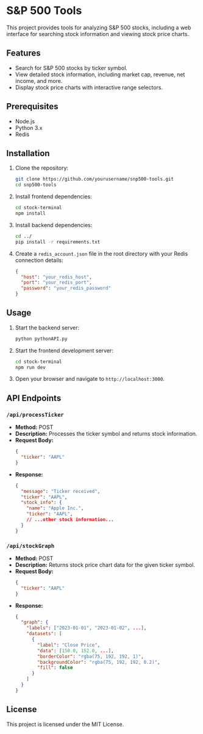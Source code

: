 # S&P 500 Tools

This project provides tools for analyzing S&P 500 stocks, including a web interface for searching stock information and viewing stock price charts.

## Features

- Search for S&P 500 stocks by ticker symbol.
- View detailed stock information, including market cap, revenue, net income, and more.
- Display stock price charts with interactive range selectors.

## Prerequisites

- Node.js
- Python 3.x
- Redis

## Installation

1. Clone the repository:

   ```bash
   git clone https://github.com/yourusername/snp500-tools.git
   cd snp500-tools
   ```

2. Install frontend dependencies:

   ```bash
   cd stock-terminal
   npm install
   ```

3. Install backend dependencies:

   ```bash
   cd ../
   pip install -r requirements.txt
   ```

4. Create a `redis_account.json` file in the root directory with your Redis connection details:

   ```json
   {
     "host": "your_redis_host",
     "port": "your_redis_port",
     "password": "your_redis_password"
   }
   ```

## Usage

1. Start the backend server:

   ```bash
   python pythonAPI.py
   ```

2. Start the frontend development server:

   ```bash
   cd stock-terminal
   npm run dev
   ```

3. Open your browser and navigate to `http://localhost:3000`.

## API Endpoints

### `/api/processTicker`

- **Method:** POST
- **Description:** Processes the ticker symbol and returns stock information.
- **Request Body:**
  ```json
  {
    "ticker": "AAPL"
  }
  ```
- **Response:**
  ```json
  {
    "message": "Ticker received",
    "ticker": "AAPL",
    "stock_info": {
      "name": "Apple Inc.",
      "ticker": "AAPL",
      // ...other stock information...
    }
  }
  ```

### `/api/stockGraph`

- **Method:** POST
- **Description:** Returns stock price chart data for the given ticker symbol.
- **Request Body:**
  ```json
  {
    "ticker": "AAPL"
  }
  ```
- **Response:**
  ```json
  {
    "graph": {
      "labels": ["2023-01-01", "2023-01-02", ...],
      "datasets": [
        {
          "label": "Close Price",
          "data": [150.0, 152.0, ...],
          "borderColor": "rgba(75, 192, 192, 1)",
          "backgroundColor": "rgba(75, 192, 192, 0.2)",
          "fill": false
        }
      ]
    }
  }
  ```

## License

This project is licensed under the MIT License.
